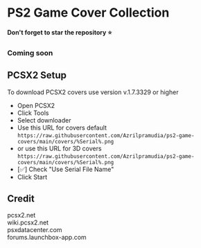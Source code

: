 # PS2 Game Cover Collection

**Don't forget to star the repository ⭐**
### Coming soon

## PCSX2 Setup

To download PCSX2 covers use version v.1.7.3329 or higher

* Open PCSX2
* Click Tools
* Select downloader
* Use this URL for covers default
```https://raw.githubusercontent.com/Azrilpramudia/ps2-game-covers/main/covers/%Serial%.png```
* or use this URL for 3D covers
```https://raw.githubusercontent.com/Azrilpramudia/ps2-game-covers/main/covers/%Serial%.png```
* [✅] Check "Use Serial File Name"
* Click Start

## Credit
pcsx2.net <br>
wiki.pcsx2.net <br>
psxdatacenter.com <br>
forums.launchbox-app.com <br>
